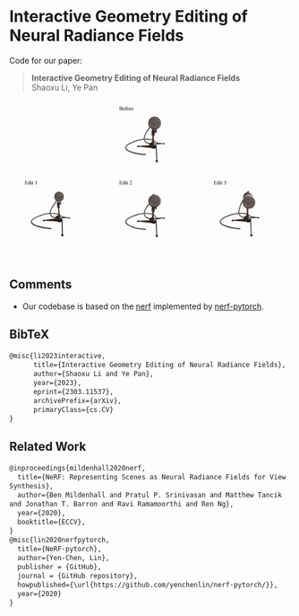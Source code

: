 # Interactive Geometry Editing of Neural Radiance Fields
Code for our paper:
> **Interactive Geometry Editing of Neural Radiance Fields**
> <br>Shaoxu Li, Ye Pan<br>

![image](demo_mic.gif)






## Comments

- Our codebase is based on the [nerf](https://github.com/bmild/nerf) implemented by [nerf-pytorch](https://github.com/yenchenlin/nerf-pytorch).
## BibTeX

```
@misc{li2023interactive,
      title={Interactive Geometry Editing of Neural Radiance Fields}, 
      author={Shaoxu Li and Ye Pan},
      year={2023},
      eprint={2303.11537},
      archivePrefix={arXiv},
      primaryClass={cs.CV}
}
```
## Related Work

```
@inproceedings{mildenhall2020nerf,
  title={NeRF: Representing Scenes as Neural Radiance Fields for View Synthesis},
  author={Ben Mildenhall and Pratul P. Srinivasan and Matthew Tancik and Jonathan T. Barron and Ravi Ramamoorthi and Ren Ng},
  year={2020},
  booktitle={ECCV},
}
@misc{lin2020nerfpytorch,
  title={NeRF-pytorch},
  author={Yen-Chen, Lin},
  publisher = {GitHub},
  journal = {GitHub repository},
  howpublished={\url{https://github.com/yenchenlin/nerf-pytorch/}},
  year={2020}
}
```
